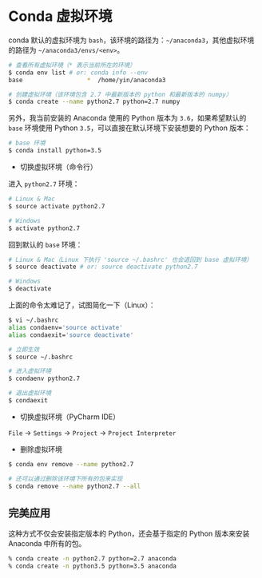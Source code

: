 # Conda 虚拟环境

conda 默认的虚拟环境为 `bash`，该环境的路径为：`~/anaconda3`，其他虚拟环境的路径为 `~/anaconda3/envs/<env>`。

```sh
# 查看所有虚拟环境（* 表示当前所在的环境）
$ conda env list # or: conda info --env
base                  *  /home/yin/anaconda3

# 创建虚拟环境（该环境包含 2.7 中最新版本的 python 和最新版本的 numpy）
$ conda create --name python2.7 python=2.7 numpy
```

另外，我当前安装的 Anaconda 使用的 Python 版本为 `3.6`，如果希望默认的 `base` 环境使用 Python `3.5`，可以直接在默认环境下安装想要的 Python 版本：

```sh
# base 环境
$ conda install python=3.5
```

* 切换虚拟环境（命令行）

进入 `python2.7` 环境：

```sh
# Linux & Mac
$ source activate python2.7

# Windows
$ activate python2.7
```

回到默认的 `base` 环境：

```sh
# Linux & Mac（Linux 下执行 'source ~/.bashrc' 也会退回到 base 虚拟环境）
$ source deactivate # or: source deactivate python2.7

# Windows
$ deactivate
```

上面的命令太难记了，试图简化一下（Linux）：

```sh
$ vi ~/.bashrc
alias condaenv='source activate'
alias condaexit='source deactivate'

# 立即生效
$ source ~/.bashrc

# 进入虚拟环境
$ condaenv python2.7

# 退出虚拟环境
$ condaexit
```

* 切换虚拟环境（PyCharm IDE）

`File` -> `Settings` -> `Project` -> `Project Interpreter`

* 删除虚拟环境

```sh
$ conda env remove --name python2.7

# 还可以通过删除该环境下所有的包来实现
$ conda remove --name python2.7 --all
```

## 完美应用

这种方式不仅会安装指定版本的 Python，还会基于指定的 Python 版本来安装 Anaconda 中所有的包。

```sh
% conda create -n python2.7 python=2.7 anaconda
% conda create -n python3.5 python=3.5 anaconda
```
